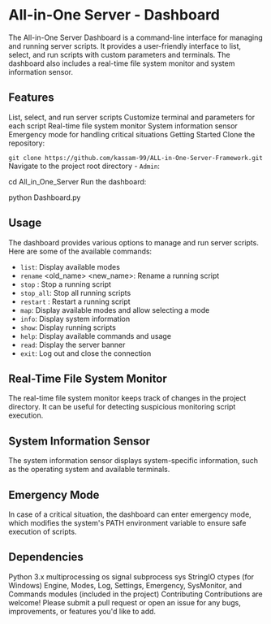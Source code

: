 # All-in-One Server - Dashboard
The All-in-One Server Dashboard is a command-line interface for managing and running server scripts. It provides a user-friendly interface to list, select, and run scripts with custom parameters and terminals. The dashboard also includes a real-time file system monitor and system information sensor.

## Features
List, select, and run server scripts
Customize terminal and parameters for each script
Real-time file system monitor
System information sensor
Emergency mode for handling critical situations
Getting Started
Clone the repository:


`
    git clone https://github.com/kassam-99/ALL-in-One-Server-Framework.git
`
Navigate to the project root directory - `Admin`:


cd All_in_One_Server
Run the dashboard:


python Dashboard.py
## Usage
The dashboard provides various options to manage and run server scripts. Here are some of the available commands:

 - `list`: Display available modes
 - `rename` <old_name> <new_name>: Rename a running script
 - `stop` <name>: Stop a running script
 - `stop_all`: Stop all running scripts
 - `restart` <name>: Restart a running script
 - `map`: Display available modes and allow selecting a mode
 - `info`: Display system information
 - `show`: Display running scripts
 - `help`: Display available commands and usage
 - `read`: Display the server banner
 - `exit`: Log out and close the connection

## Real-Time File System Monitor
The real-time file system monitor keeps track of changes in the project directory. It can be useful for detecting suspicious monitoring script execution.

## System Information Sensor
The system information sensor displays system-specific information, such as the operating system and available terminals.

## Emergency Mode
In case of a critical situation, the dashboard can enter emergency mode, which modifies the system's PATH environment variable to ensure safe execution of scripts.

## Dependencies
Python 3.x
multiprocessing
os
signal
subprocess
sys
StringIO
ctypes (for Windows)
Engine, Modes, Log, Settings, Emergency, SysMonitor, and Commands modules (included in the project)
Contributing
Contributions are welcome! Please submit a pull request or open an issue for any bugs, improvements, or features you'd like to add.

